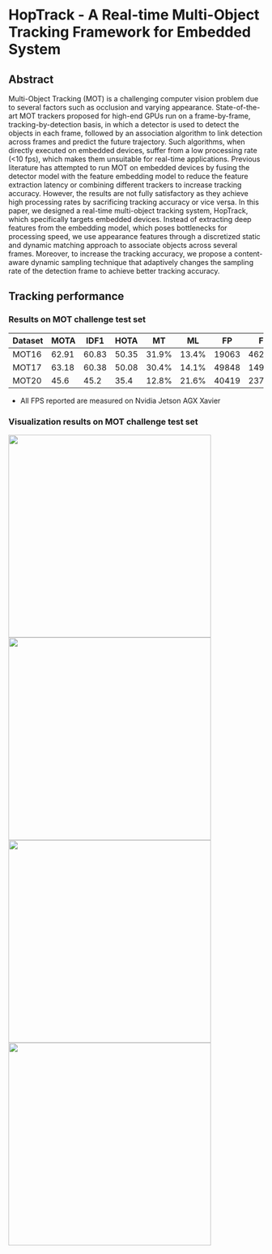 # HopTrack - A Real-time Multi-Object Tracking Framework for Embedded System

## Abstract
Multi-Object Tracking (MOT) is a challenging computer vision problem due to several factors such as occlusion and varying appearance. State-of-the-art MOT trackers proposed for high-end GPUs run on a frame-by-frame, tracking-by-detection basis, in which a detector is used to detect the objects in each frame,
followed by an association algorithm to link detection across frames and predict the future trajectory. Such algorithms, when directly executed on embedded devices, suffer from a low processing rate (<10 fps), which makes them unsuitable for real-time applications. Previous literature has attempted to run MOT on embedded devices by fusing the detector model with the feature embedding model to reduce the feature extraction latency or combining different trackers to increase tracking accuracy. However, the results are not fully satisfactory as they achieve high processing rates by sacrificing tracking accuracy or vice versa. In this paper, we designed a real-time multi-object tracking system, HopTrack, which specifically targets embedded devices. Instead of extracting deep features from the embedding model, which poses bottlenecks for processing speed, we use appearance features through a discretized static and dynamic matching approach to associate objects across several frames. Moreover, to increase the tracking accuracy, we propose a content-aware dynamic sampling technique that adaptively changes the sampling rate of the detection frame to achieve better tracking accuracy.

## Tracking performance
### Results on MOT challenge test set
| Dataset    |  MOTA | IDF1 | HOTA | MT | ML | FP | FN | IDsw | FPS* |
|------------|-------|------|------|-------|-------|------|------|------|------|
|MOT16       | 62.91 | 60.83 | 50.35 | 31.9% | 13.4% | 19063 | 46283 | 2278 | 30.61 |
|MOT17       | 63.18 | 60.38 | 50.08 | 30.4% | 14.1% | 49848 | 149985 | 6765 | 30.61 |
|MOT20       | 45.6 | 45.2 | 35.4 | 12.8% | 21.6%  | 40419 | 237887 | 2924 | 13.94 |

* All FPS reported are measured on Nvidia Jetson AGX Xavier 
### Visualization results on MOT challenge test set
<img src="src_files/sample_video/MOT16-01.gif" width="400"/>  <img src="src_files/sample_video/MOT16-03.gif" width="400"/>
<img src="src_files/sample_video/MOT16-09.gif" width="400"/>  <img src="src_files/sample_video/MOT16-13.gif" width="400"/>
